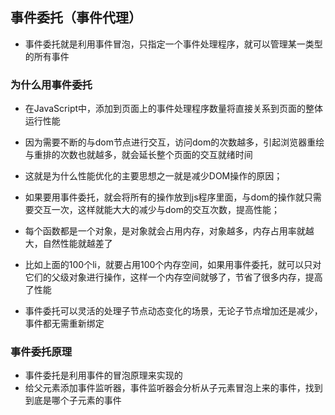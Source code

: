 ## 事件委托（事件代理）
- 事件委托就是利用事件冒泡，只指定一个事件处理程序，就可以管理某一类型的所有事件

### 为什么用事件委托
- 在JavaScript中，添加到页面上的事件处理程序数量将直接关系到页面的整体运行性能
- 因为需要不断的与dom节点进行交互，访问dom的次数越多，引起浏览器重绘与重排的次数也就越多，就会延长整个页面的交互就绪时间
- 这就是为什么性能优化的主要思想之一就是减少DOM操作的原因；
- 如果要用事件委托，就会将所有的操作放到js程序里面，与dom的操作就只需要交互一次，这样就能大大的减少与dom的交互次数，提高性能；

- 每个函数都是一个对象，是对象就会占用内存，对象越多，内存占用率就越大，自然性能就越差了
- 比如上面的100个li，就要占用100个内存空间，如果用事件委托，就可以只对它们的父级对象进行操作，这样一个内存空间就够了，节省了很多内存，提高了性能

- 事件委托可以灵活的处理子节点动态变化的场景，无论子节点增加还是减少，事件都无需重新绑定

### 事件委托原理
- 事件委托是利用事件的冒泡原理来实现的
- 给父元素添加事件监听器，事件监听器会分析从子元素冒泡上来的事件，找到到底是哪个子元素的事件

